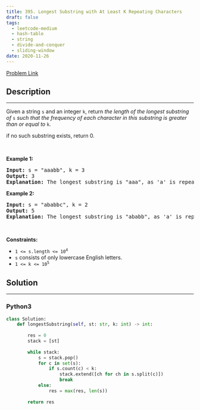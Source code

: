 ```yaml
---
title: 395. Longest Substring with At Least K Repeating Characters
draft: false
tags: 
  - leetcode-medium
  - hash-table
  - string
  - divide-and-conquer
  - sliding-window
date: 2020-11-26
---
```


[Problem Link](https://leetcode.com/problems/longest-substring-with-at-least-k-repeating-characters/)

## Description

---
<p>Given a string <code>s</code> and an integer <code>k</code>, return <em>the length of the longest substring of</em> <code>s</code> <em>such that the frequency of each character in this substring is greater than or equal to</em> <code>k</code>.</p>

<p data-pm-slice="1 1 []">if no such substring exists, return 0.</p>

<p>&nbsp;</p>
<p><strong class="example">Example 1:</strong></p>

<pre>
<strong>Input:</strong> s = &quot;aaabb&quot;, k = 3
<strong>Output:</strong> 3
<strong>Explanation:</strong> The longest substring is &quot;aaa&quot;, as &#39;a&#39; is repeated 3 times.
</pre>

<p><strong class="example">Example 2:</strong></p>

<pre>
<strong>Input:</strong> s = &quot;ababbc&quot;, k = 2
<strong>Output:</strong> 5
<strong>Explanation:</strong> The longest substring is &quot;ababb&quot;, as &#39;a&#39; is repeated 2 times and &#39;b&#39; is repeated 3 times.
</pre>

<p>&nbsp;</p>
<p><strong>Constraints:</strong></p>

<ul>
	<li><code>1 &lt;= s.length &lt;= 10<sup>4</sup></code></li>
	<li><code>s</code> consists of only lowercase English letters.</li>
	<li><code>1 &lt;= k &lt;= 10<sup>5</sup></code></li>
</ul>


## Solution

---
### Python3
``` py title='longest-substring-with-at-least-k-repeating-characters'
class Solution:
    def longestSubstring(self, st: str, k: int) -> int:
        
        res = 0
        stack = [st]
        
        while stack:
            s = stack.pop()
            for c in set(s):
                if s.count(c) < k:
                    stack.extend([ch for ch in s.split(c)])
                    break
            else:    
                res = max(res, len(s))
        
        return res
        
```


